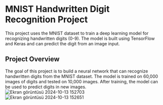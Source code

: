 # MNIST Handwritten Digit Recognition Project
This project uses the MNIST dataset to train a deep learning model for recognizing handwritten digits (0-9). The model is built using TensorFlow and Keras and can predict the digit from an image input.

## Project Overview
The goal of this project is to build a neural network that can recognize handwritten digits from the MNIST dataset. The model is trained on 60,000 images of digits and tested on 10,000 images. After training, the model can be used to predict digits in new images.
![Ekran görüntüsü 2024-10-13 152703](https://github.com/user-attachments/assets/069da884-e0ac-4e31-b0a1-5566a655b0d2)
![Ekran görüntüsü 2024-10-13 152651](https://github.com/user-attachments/assets/57732b71-23e1-44a0-862f-1ae5e7e44ac8)
